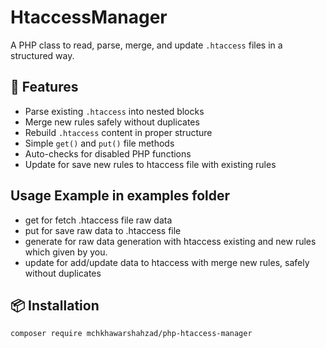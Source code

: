 # HtaccessManager
A PHP class to read, parse, merge, and update `.htaccess` files in a structured way.

## 🔧 Features

- Parse existing `.htaccess` into nested blocks
- Merge new rules safely without duplicates
- Rebuild `.htaccess` content in proper structure
- Simple `get()` and `put()` file methods
- Auto-checks for disabled PHP functions
- Update for save new rules to htaccess file with existing rules

## Usage Example in examples folder
- get for fetch .htaccess file raw data
- put for save raw data to .htaccess file
- generate for raw data generation with htaccess existing and new rules which given by you.
- update for add/update data to htaccess with merge new rules, safely without duplicates

## 📦 Installation

```bash
composer require mchkhawarshahzad/php-htaccess-manager
